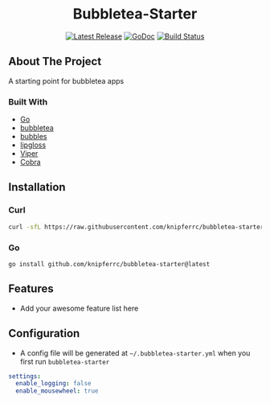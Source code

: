 <p align="center">
  <h1 align="center">Bubbletea-Starter</h1>
  <p align="center">
    <a href="https://github.com/knipferrc/bubbletea-starter/releases"><img src="https://img.shields.io/github/v/release/knipferrc/bubbletea-starter" alt="Latest Release"></a>
    <a href="https://pkg.go.dev/github.com/knipferrc/bubbletea-starter?tab=doc"><img src="https://godoc.org/github.com/golang/gddo?status.svg" alt="GoDoc"></a>
    <a href="https://github.com/knipferrc/bubbletea-starter/actions"><img src="https://img.shields.io/github/workflow/status/knipferrc/bubbletea-starter/Release" alt="Build Status"></a>
  </p>
</p>

## About The Project

A starting point for bubbletea apps

### Built With

- [Go](https://golang.org/)
- [bubbletea](https://github.com/charmbracelet/bubbletea)
- [bubbles](https://github.com/charmbracelet/bubbles)
- [lipgloss](https://github.com/charmbracelet/lipgloss)
- [Viper](https://github.com/spf13/viper)
- [Cobra](https://github.com/spf13/cobra)

## Installation

### Curl

```sh
curl -sfL https://raw.githubusercontent.com/knipferrc/bubbletea-starter/main/install.sh | sh
```

### Go

```
go install github.com/knipferrc/bubbletea-starter@latest
```

## Features

- Add your awesome feature list here

## Configuration

- A config file will be generated at `~/.bubbletea-starter.yml` when you first run `bubbletea-starter`

```yml
settings:
  enable_logging: false
  enable_mousewheel: true
```
